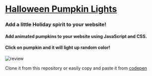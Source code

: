 # [Halloween Pumpkin Lights](https://elchonock.github.io/HalloweenDist/)
### Add a little Holiday spirit to your website!

#### Add animated pumpkins to your website using JavaScript and CSS.
#### Click on pumpkin and it will light up random color!


![review](https://github.com/elchonock/HolidayLights/blob/main/%23src/img/pumps.gif)

Clone it from this repository or easily copy and paste it from [codepen](https://codepen.io/elchonock/pen/JjyRWaZ)
